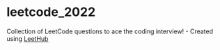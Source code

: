 # leetcode_2022
Collection of LeetCode questions to ace the coding interview! - Created using [LeetHub](https://github.com/QasimWani/LeetHub)

